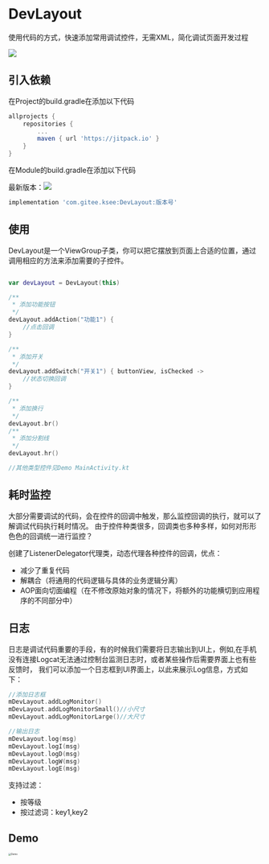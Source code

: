 # DevLayout

使用代码的方式，快速添加常用调试控件，无需XML，简化调试页面开发过程

[![](https://jitpack.io/v/com.gitee.ksee/DevLayout.svg)](https://jitpack.io/#com.gitee.ksee/DevLayout)

## 引入依赖

在Project的build.gradle在添加以下代码

```groovy
allprojects {
    repositories {
        ...
        maven { url 'https://jitpack.io' }
    }
}
```

在Module的build.gradle在添加以下代码

最新版本：[![](https://jitpack.io/v/com.gitee.ksee/DevLayout.svg)](https://jitpack.io/#com.gitee.ksee/DevLayout)

```groovy
implementation 'com.gitee.ksee:DevLayout:版本号'

```

## 使用

DevLayout是一个ViewGroup子类，你可以把它摆放到页面上合适的位置，通过调用相应的方法来添加需要的子控件。

```Kotlin

var devLayout = DevLayout(this)

/**
 * 添加功能按钮
 */
devLayout.addAction("功能1") {
    //点击回调
}

/**
 * 添加开关
 */
devLayout.addSwitch("开关1") { buttonView, isChecked ->
    //状态切换回调
}

/**
 * 添加换行
 */
devLayout.br()
/**
 * 添加分割线
 */
devLayout.hr()

//其他类型控件见Demo MainActivity.kt

```

## 耗时监控

大部分需要调试的代码，会在控件的回调中触发，那么监控回调的执行，就可以了解调试代码执行耗时情况。
由于控件种类很多，回调类也多种多样，如何对形形色色的回调统一进行监控？

创建了ListenerDelegator代理类，动态代理各种控件的回调，优点：
- 减少了重复代码
- 解耦合（将通用的代码逻辑与具体的业务逻辑分离）
- AOP面向切面编程（在不修改原始对象的情况下，将额外的功能横切到应用程序的不同部分中）

## 日志

日志是调试代码重要的手段，有的时候我们需要将日志输出到UI上，例如,在手机没有连接Logcat无法通过控制台监测日志时，或者某些操作后需要界面上也有些反馈时，
我们可以添加一个日志框到UI界面上，以此来展示Log信息，方式如下：

```kotlin
//添加日志框
mDevLayout.addLogMonitor()
mDevLayout.addLogMonitorSmall()//小尺寸
mDevLayout.addLogMonitorLarge()//大尺寸

//输出日志
mDevLayout.log(msg)
mDevLayout.logI(msg)
mDevLayout.logD(msg)
mDevLayout.logW(msg)
mDevLayout.logE(msg)
```

支持过滤：

- 按等级
- 按过滤词：key1,key2

## Demo
<img src="https://gitee.com/ksee/DevLayout/raw/dev/demo1.png" alt="Demo" style="zoom: 33%;" />